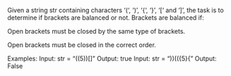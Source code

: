 Given a string str containing characters ‘(‘, ‘)’, ‘{‘, ‘}’, ‘[‘ and ‘]’, the task is to determine if brackets are balanced or not. Brackets are balanced if:

Open brackets must be closed by the same type of brackets.

Open brackets must be closed in the correct order.

Examples:
Input: str = “((5))[]” 
Output: true 
Input: str = “))(({5}{” 
Output: False
 

